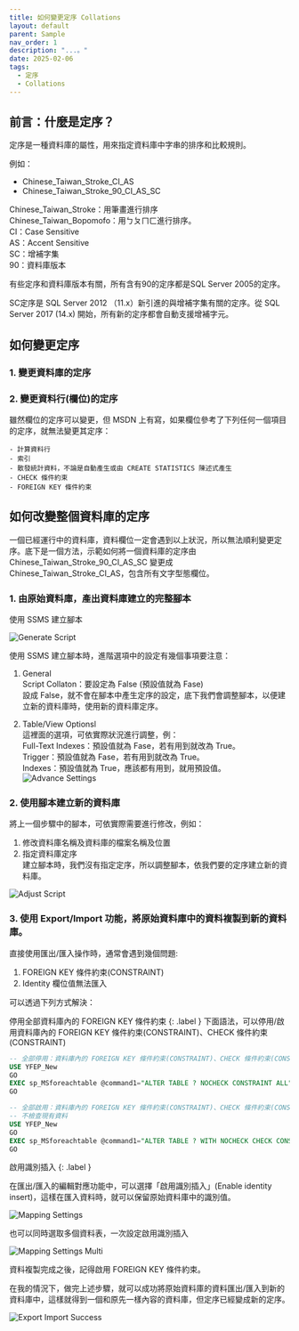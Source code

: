 ```yaml
---
title: 如何變更定序 Collations
layout: default
parent: Sample
nav_order: 1
description: "...。"
date: 2025-02-06
tags:
  - 定序
  - Collations
---
```


## 前言：什麼是定序？

 定序是一種資料庫的屬性，用來指定資料庫中字串的排序和比較規則。

例如：
- Chinese_Taiwan_Stroke_CI_AS
- Chinese_Taiwan_Stroke_90_CI_AS_SC

Chinese_Taiwan_Stroke：用筆畫進行排序<br>
Chinese_Taiwan_Bopomofo：用ㄅㄆㄇㄈ進行排序。<br>
CI：Case Sensitive<br>
AS：Accent Sensitive<br>
SC：增補字集<br>
90：資料庫版本<br>


有些定序和資料庫版本有關，所有含有90的定序都是SQL Server 2005的定序。<br>

SC定序是 SQL Server 2012 （11.x）新引進的與增補字集有關的定序。從 SQL Server 2017 (14.x) 開始，所有新的定序都會自動支援增補字元。


## 如何變更定序

### 1. 變更資料庫的定序

### 2. 變更資料行(欄位)的定序

雖然欄位的定序可以變更，但 MSDN 上有寫，如果欄位參考了下列任何一個項目的定序，就無法變更其定序：
```
- 計算資料行
- 索引
- 散發統計資料，不論是自動產生或由 CREATE STATISTICS 陳述式產生
- CHECK 條件約束
- FOREIGN KEY 條件約束
```

## 如何改變整個資料庫的定序

一個已經運行中的資料庫，資料欄位一定會遇到以上狀況，所以無法順利變更定序。底下是一個方法，示範如何將一個資料庫的定序由 Chinese_Taiwan_Stroke_90_CI_AS_SC 變更成 Chinese_Taiwan_Stroke_CI_AS，包含所有文字型態欄位。

### 1. 由原始資料庫，產出資料庫建立的完整腳本

使用 SSMS 建立腳本

![Generate Script](images/generate-script.png)

使用 SSMS 建立腳本時，進階選項中的設定有幾個事項要注意：
1. General<br>
Script Collaton：要設定為 False (預設值就為 Fase)<br>
設成 False，就不會在腳本中產生定序的設定，底下我們會調整腳本，以便建立新的資料庫時，使用新的資料庫定序。

2. Table/View Optionsl<br>
這裡面的選項，可依實際狀況進行調整，例：<br>
Full-Text Indexes：預設值就為 Fase，若有用到就改為 True。<br>
Trigger：預設值就為 Fase，若有用到就改為 True。<br>
Indexes：預設值就為 True，應該都有用到，就用預設值。<br>
![Advance Settings](images/advance-options.png)

### 2. 使用腳本建立新的資料庫
將上一個步驟中的腳本，可依實際需要進行修改，例如：
1. 修改資料庫名稱及資料庫的檔案名稱及位置
2. 指定資料庫定序<br>
建立腳本時，我們沒有指定定序，所以調整腳本，依我們要的定序建立新的資料庫。

![Adjust Script](images/adjust-script.png)
   
### 3. 使用 Export/Import 功能，將原始資料庫中的資料複製到新的資料庫。
直接使用匯出/匯入操作時，通常會遇到幾個問題:
1. FOREIGN KEY 條件約束(CONSTRAINT)
2. Identity 欄位值無法匯入

可以透過下列方式解決：

停用全部資料庫內的 FOREIGN KEY 條件約束
{: .label }
下面語法，可以停用/啟用資料庫內的 FOREIGN KEY 條件約束(CONSTRAINT)、CHECK 條件約束(CONSTRAINT)
```sql
-- 全部停用：資料庫內的 FOREIGN KEY 條件約束(CONSTRAINT)、CHECK 條件約束(CONSTRAINT)
USE YFEP_New
GO
EXEC sp_MSforeachtable @command1="ALTER TABLE ? NOCHECK CONSTRAINT ALL"
GO

-- 全部啟用：資料庫內的 FOREIGN KEY 條件約束(CONSTRAINT)、CHECK 條件約束(CONSTRAINT)
-- 不檢查現有資料
USE YFEP_New
GO
EXEC sp_MSforeachtable @command1="ALTER TABLE ? WITH NOCHECK CHECK CONSTRAINT ALL"
GO
```

啟用識別插入
{: .label }

在匯出/匯入的編輯對應功能中，可以選擇「啟用識別插入」(Enable identity insert)，這樣在匯入資料時，就可以保留原始資料庫中的識別值。

![Mapping Settings](images/mapping-settings.png)

也可以同時選取多個資料表，一次設定啟用識別插入

![Mapping Settings Multi](images/mapping-settings-multi.png)

資料複製完成之後，記得啟用 FOREIGN KEY 條件約束。

在我的情況下，做完上述步驟，就可以成功將原始資料庫的資料匯出/匯入到新的資料庫中，這樣就得到一個和原先一樣內容的資料庫，但定序已經變成新的定序。

![Export Import Success](images/export-import-success.png)